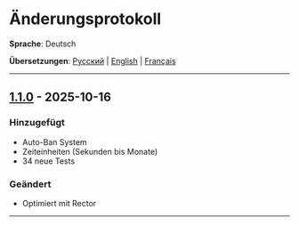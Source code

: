 # Änderungsprotokoll

**Sprache**: Deutsch

**Übersetzungen**: [Русский](../ru/CHANGELOG.md) | [English](../en/CHANGELOG.md) | [Français](../fr/CHANGELOG.md)

---

## [1.1.0] - 2025-10-16

### Hinzugefügt

- Auto-Ban System
- Zeiteinheiten (Sekunden bis Monate)
- 34 neue Tests

### Geändert
- Optimiert mit Rector

---

[1.1.0]: https://github.com/zorinalexey/cloud-casstle-http-router/compare/v1.0.0...v1.1.0
